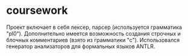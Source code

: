 # coursework
Проект включает в себя лексер, парсер (используется грамматика "pl0"). Дополнительно имеется возможность создания строчных и блочных комментариев (взято из грамматики "с"). Использовался генератор анализаторов для формальных языков ANTLR.

